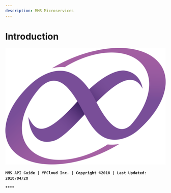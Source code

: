 ```yaml
---
description: MMS Microservices
---
```


# Introduction

![MMS Microservices](.gitbook/assets/mms_hi.png)



**`MMS API Guide | YPCloud Inc. | Copyright ©2018 | Last Updated: 2018/04/28`**

\*\*\*\*

